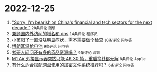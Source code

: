 # 2022-12-25

1. ["Sorry, I'm bearish on China's financial and tech sectors for the next decade."](https://www.v2ex.com/t/904536) `20条评论` `随想`
1. [兼顾国内外访问的域名和 dns](https://www.v2ex.com/t/904540) `14条评论` `程序员`
1. [小孩阳了一直没啥明显症状，需不需要做个检查](https://www.v2ex.com/t/904533) `10条评论` `问与答`
1. [博朗耳温枪电池](https://www.v2ex.com/t/904531) `9条评论` `问与答`
1. [考研人问问还有多的药品资源吗？](https://www.v2ex.com/t/904527) `9条评论` `深圳`
1. [M1 Air 外接显示器突然只能 4K 30 帧，重启换线都无解](https://www.v2ex.com/t/904526) `8条评论` `Apple`
1. [有什么适合搭配网盘使用的加密文件系统推荐吗？](https://www.v2ex.com/t/904538) `6条评论` `问与答`
